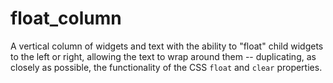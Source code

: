 # float_column

A vertical column of widgets and text with the ability to "float" child widgets to the left or right, allowing the text to wrap around them -- duplicating, as closely as possible, the functionality of the CSS `float` and `clear` properties.
